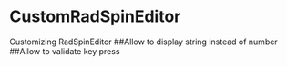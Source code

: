 # CustomRadSpinEditor
Customizing RadSpinEditor
##Allow to display string instead of number
##Allow to validate key press
